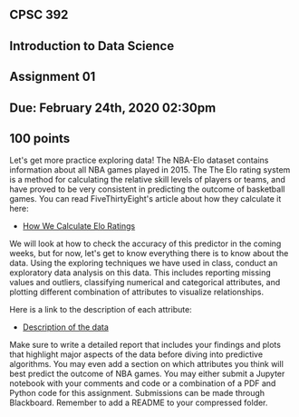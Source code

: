 ## CPSC 392
## Introduction to Data Science
## Assignment 01
## Due: February 24th, 2020 02:30pm
## 100 points

Let's get more practice exploring data! The NBA-Elo dataset contains information about all NBA games played in 2015. The The Elo rating system is a method for calculating the relative skill levels of players or teams, and have proved to be very consistent in predicting the outcome of basketball games. You can read FiveThirtyEight's article about how they calculate it here:

* [How We Calculate Elo Ratings](https://fivethirtyeight.com/features/how-we-calculate-nba-elo-ratings/)

We will look at how to check the accuracy of this predictor in the coming weeks, but for now, let's get to know everything there is to know about the data. Using the exploring techniques we have used in class, conduct an exploratory data analysis on this data. This includes reporting missing values and outliers, classifying numerical and categorical attributes, and plotting different combination of attributes to visualize relationships.

Here is a link to the description of each attribute:

* [Description of the data](https://github.com/fivethirtyeight/data/tree/master/nba-elo)

Make sure to write a detailed report that includes your findings and plots that highlight major aspects of the data before diving into predictive algorithms. You may even add a section on which attributes you think will best predict the outcome of NBA games. You may either submit a Jupyter notebook with your comments and code or a combination of a PDF and Python code for this assignment. Submissions can be made through Blackboard. Remember to add a README to your compressed folder.

